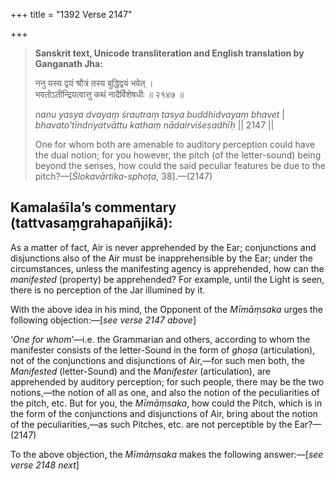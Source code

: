 +++
title = "1392 Verse 2147"

+++
> **Sanskrit text, Unicode transliteration and English translation by Ganganath Jha:** 
>
> ननु यस्य द्वयं श्रौत्रं तस्य बुद्धिद्वयं भवेत् ।  
> भवतोऽतीन्द्रियत्वात्तु कथं नादैर्विशेषधीः ॥ २१४७ ॥ 
>
> *nanu yasya dvayaṃ śrautraṃ tasya buddhidvayaṃ bhavet* \|  
> *bhavato'tīndriyatvāttu kathaṃ nādairviśeṣadhīḥ* \|\| 2147 \|\| 
>
> One for whom both are amenable to auditory perception could have the dual notion; for you however, the pitch (of the letter-sound) being beyond the senses, how could the said peculiar features be due to the pitch?—[*Ślokavārtika-sphoṭa*, 38].—(2147)



## Kamalaśīla’s commentary (tattvasaṃgrahapañjikā):

As a matter of fact, Air is never apprehended by the Ear; conjunctions and disjunctions also of the Air must be inapprehensible by the Ear; under the circumstances, unless the manifesting agency is apprehended, how can the *manifested* (property) be apprehended? For example, until the Light is seen, there is no perception of the Jar illumined by it.

With the above idea in his mind, the Opponent of the *Mīmāṃsaka* urges the following objection:—[*see verse 2147 above*]

‘*One for whom*’—i.e. the Grammarian and others, according to whom the manifester consists of the letter-Sound in the form of *ghoṣa* (articulation), not of the conjunctions and disjunctions of Air,—for such men both, the *Manifested* (letter-Sound) and the *Manifester* (articulation), are apprehended by auditory perception; for such people, there may be the two notions,—the notion of all as one, and also the notion of the peculiarities of the pitch, etc. But for you, the *Mīmāṃsaka*, how could the Pitch, which is in the form of the conjunctions and disjunctions of Air, bring about the notion of the peculiarities,—as such Pitches, etc. are not perceptible by the Ear?—(2147)

To the above objection, the *Mīmāṃsaka* makes the following answer:—[*see verse 2148 next*]


